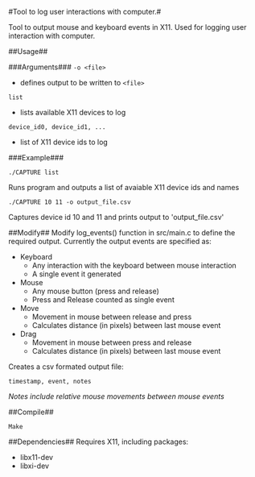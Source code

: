#Tool to log user interactions with computer.#

Tool to output mouse and keyboard events in X11. Used for logging user interaction with computer.

##Usage##

###Arguments###
`-o <file>`
   - defines output to be written to `<file>`

`list`
   - lists available X11 devices to log

`device_id0, device_id1, ...`
   - list of X11 device ids to log

###Example###
```
./CAPTURE list
```
Runs program and outputs a list of avaiable X11 device ids and names

```
./CAPTURE 10 11 -o output_file.csv
```
Captures device id 10 and 11 and prints output to 'output_file.csv'

##Modify##
Modify log_events() function in src/main.c to define the required output. Currently the output events are specified as:
- Keyboard
  - Any interaction with the keyboard between mouse interaction
  - A single event it generated
- Mouse
  - Any mouse button (press and release)
  - Press and Release counted as single event
- Move
  - Movement in mouse between release and press
  - Calculates distance (in pixels) between last mouse event
- Drag
  - Movement in mouse between press and release
  - Calculates distance (in pixels) between last mouse event

Creates a csv formated output file:
```
timestamp, event, notes
```
*Notes include relative mouse movements between mouse events*

##Compile##
```
Make
```

##Dependencies##
Requires X11, including packages:
- libx11-dev
- libxi-dev
